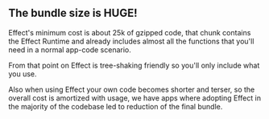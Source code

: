 ## The bundle size is HUGE!

Effect's minimum cost is about 25k of gzipped code, that chunk contains the Effect Runtime and already includes almost all the functions that you'll need in a normal app-code scenario.

From that point on Effect is tree-shaking friendly so you'll only include what you use.

Also when using Effect your own code becomes shorter and terser, so the overall cost is amortized with usage, we have apps where adopting Effect in the majority of the codebase led to reduction of the final bundle.
